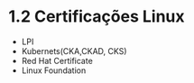 # 1.2 Certificações Linux

 * LPI
 * Kubernets(CKA,CKAD, CKS)
 * Red Hat Certificate
 * Linux Foundation
